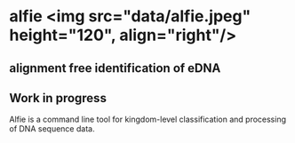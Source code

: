 # alfie <img src="data/alfie.jpeg" height="120", align="right"/>
## alignment free identification of eDNA

## Work in progress

Alfie is a command line tool for kingdom-level classification and processing of DNA sequence data.

